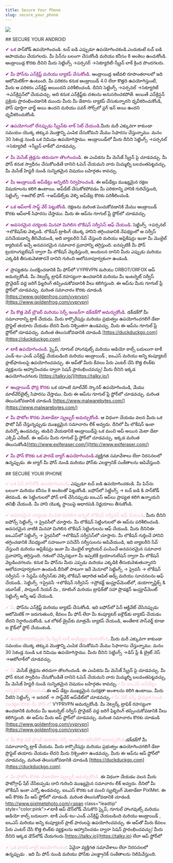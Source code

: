 ```yaml
---
title: Secure Your Phone
slug: secure_your_phone
---
```


![](/images/coverchap_3.jpg)


<div class="SECPHONE_H2" markdown="1">## SECURE YOUR ANDROID</div>






<span class="leadtip" style="color:purple">✔ ఒక</span> పాస్‌కోడ్ ఉపయోగించండి. టచ్ ఐడి ఎప్పుడూ ఉపయోగించకండి.ఎందుకంటే టచ్ ఐడి ఆపాయము చేయగలదు. మీ పిన్‌ను బలంగా చేసుకోండి మరియు కనీసం 8 అంకెలు ఉంచుకోండి.  ఆండ్రాయిడ్ల కొరకు దీనిని మీరు సెట్టింగ్స్ →పర్సనర్ →సెక్యూరిటీ-స్క్రీన్ లాక్ క్రింద పొందగలరు.

<span class="leadtip" style="color:purple">✔ మీ ఫోన్‌ను ఎన్‌క్రిప్ట్ మరియు బ్యాకప్ చేసుకోండి</span>. ఆండ్రాయిడ్ల ఇటీవలి రూపాంతరాలలో ఇది ఆటోమెటిక్‌గా ఉంటుంది. మీ పరికరం కనుక ఆండ్రాయిడ్ 4.0 లేదా కొత్తది ఉపయోగిస్తుంటే, మీరు ఆ పరికరం ఎన్‌క్రిప్ట్ అయిందని పరిశీలించండి. దీనిని సెట్టింగ్స్ →పర్సనల్ →సెక్యూరిటీ →ఎన్‌క్రిప్షన్‌లో చేయవచ్చు. అది కనుక ఎన్‌క్రిప్ట్‌కు దశలను అనుసరించకపోతే. అయితే ఎన్‌క్రిప్షన్ ప్రక్రియ ప్రారంభించడానికి ముందు మీరు మీ డేటాను బ్యాకప్ చేసుకున్నారని ధృవీకరించుకోండి, ఫోన్ పూర్తిగా ఛార్జ్ అయి ఉందని మరియు పవర్ సోర్స్‌లో  ప్లగ్ ఇన్ అయి ఉందని ధృవీకరించుకోండి. 

<span class="leadtip" style="color:purple">✔ ఉపయోగంలో లేనప్పుడు స్క్రీన్‌కు లాక్ సెట్ చేయండి</span>.మీరు మరీ ఎక్కువగా కాకుండా సమయం యొక్క తక్కువ మొత్తాన్ని ఎంపిక చేసుకోమని మేము సిఫారసు చేస్తున్నాము. మనం 30 సెకండ్ల నుండి ఒక నిమిషం ఉపయోగిస్తాము.  ఆండ్రాయిడ్‌లో మీరు దీనిని సెట్టింగ్స్ →పర్సనల్ →సెక్యూరిటీ →స్క్రీన్ లాక్‌లో చూడవచ్చు.

<span class="leadtip" style="color:purple">✔ మీ మెసేజ్ త్రెడ్లను తరుచుగా తొలగించండి.</span> ఈ ఎంపికను మీ మెసేజ్ స్క్రీన్ పై చూడవచ్చు. మీ ఫోన్ కనుక స్వాధీనం చేసుకోబడితే దానిని ఓపెన్ చేయమని వారు మిమ్మల్ని బలవంతపెట్టవచ్చు, మీ మెసేజ్ హిస్టరీ నుండి సున్నితమైన విషయం బహిర్గతం కావచ్చు.




<span class="leadtip" style="color:purple"><span class="leadtip" style="color:purple">✔</span> మీ  ఆండ్రాయిడ్ అప్‌డేట్లు అన్నిటినీ నిర్వహించండి</span>. ఈ అప్‌డేట్లు ముఖ్యమైన రక్షణ విషయాలను కలిగి ఉంటాయి. అప్‌డేట్ చేసుకోకపోవడం మీ పరికరాన్ని హానికి గురిచేస్తుంది, సెట్టింగ్స్ →అబౌట్ ఫోన్ →అప్‌డేట్స్‌కు వెళ్ళి అప్‌డేట్ల కొరకు పరిశీలించండి.   

<span class="leadtip" style="color:purple"><span class="leadtip" style="color:purple">✔</span> ఒక ఆప్‌లాక్ సాఫ్ట్ వేర్ పెట్టుకోండి</span>. రక్షణను మరింత పెంచుకోవడానికి మేము ఆండ్రాయిడ్ కొరకు ఆప్‌లాక్ సిఫారసు చేస్తాము. మీరు ఈ ఆప్‌ను గూగుల్ ప్లే స్టోర్‌లో చూడవచ్చు.

<span class="leadtip" style="color:purple"><span class="leadtip" style="color:purple">✔</span> అవసరమైన చర్యలకు మినహా మిగిలిన లొకేషన్ సర్వీసెస్ ఆఫ్ చేయండి</span>. సెట్టింగ్స్ →పర్సనల్ →లొకేషన్‌కు వెళ్ళండి. లొకేషన్ ట్రాకింగ్ యొక్క హానిని తగ్గించడానికి నేపథ్యంలో ఆ సర్వీస్ పనిచేయడాన్ని తీసివేయండి, అది బ్యాటరీని సేవ్ చేస్తుంది మరియు అప్లికేషన్లు ఇంకా  మీ మొబైల్ క్యారియర్ ఇచ్చే అనవసరమైన సమాచార ప్రవాహాన్ని తగ్గిస్తుంది. ఐనప్పటికీ మీ ఫోన్ ట్రయాంగ్యులేషన్ ద్వారా మీ లొకేషన్ వెల్లడిస్తుంది, అందులన దానిని మీరు ఎప్పుడు మరియు ఎక్కడికి తీసుకువెళతారనే దానిని గురించి ఆలోచనాపూర్వకంగా ఉండండి.

<span class="leadtip" style="color:purple">✔</span> ప్రాప్యతను సంరక్షించడానికి  మీ ఫోన్‌లో VYPRVPN  మరియు ORBOT/ORFOX ఆప్ అమర్చుకోండి. మీ నెట్వర్క్ ట్రాఫిక్ రహస్యంగా ఉంచడానికి మరియు మీ ఇంటర్నెట్ సర్వీస్ ప్రొవైడర్ వద్ద జరిగే ఫిల్టరింగ్ తప్పించుకోవడానికి వీలు కలిగిస్తుంది. ఈ ఆప్‌ను మీరు గూగుల్ ప్లే స్టోర్‌లో చూడవచ్చు. మరింత సమాచారం కొరకు చూడండి [https://www.goldenfrog.com/vyprvpn](https://www.goldenfrog.com/vyprvpn)




<span class="leadtip" style="color:purple">✔ మీ కొత్త వెబ్ బ్రౌజర్ మరియు సెర్చ్ ఇంజన్‌గా డక్‌డక్‌గో అమర్చుకోండి.</span> డక్‌డక్‌గో మీ సమాచారాన్ని ట్రాక్ చేయదు. మీరు కార్పొరేషన్లు మరియు ప్రభుత్వం ఉపయోగించగలిగే డేటా ప్రొఫైల్ తయారు చేయడం లేదని మీరు నిశ్చింతగా ఉండవచ్చు. మీరు ఈ ఆప్‌ను గూగుల్ ప్లే స్టోర్‌లో చూడవచ్చు. మరింత తెలుసుకోవడానికి చూడండి [https://duckduckgo.com](https://duckduckgo.com)

<span class="leadtip" style="color:purple">✔ టాకీ ఉపయోగించండి.</span> స్కైప్, గూగుల్ హాంగవుట్స్ మరియు ఆడియో కాల్స్  బదులుగా టాకీ ఎండ్-టు-ఎండ్ ఎన్‌క్రిప్ట్ చేయబడింది మరియు ఆండ్రాయిడ్ , ఐఒఎస్ మరియు అన్ని కంప్యూటర్ ప్లాట్‌ఫారంలపై ఉపయోగించవచ్చు. ఈ ఆప్‌తో మీరు కేవలం  పేరు ఎంటర్ చేసి   కొత్త లింక్‌కు వ్యక్తులను ఆహ్వానించడం ద్వారా సెషన్ ప్రారంభించవచ్చు! మీరు దీనిని ఇక్కడ ఉపయోగించగలరు [https://talky.io/](https://talky.io/)

<span class="leadtip" style="color:purple">✔ ఆండ్రాయిడ్ ఫోన్ల కొరకు</span> ఒక యాంటి మాల్‌వేర్ స్కానర్ ఉపయోగించండి, మేము మాల్‌‌వేర్‌బైట్స్ సిఫారసు చేస్తాము. మీరు ఈ ఆప్‌ను గూగుల్ ప్లే స్టోర్‌లో చూడవచ్చు. మరింత తెలుసుకోవడానికి చూడండి [https://www.malwarebytes.com/](https://www.malwarebytes.com/)

<span class="leadtip" style="color:purple">✔ మీ ఫొటోల కొరకు మెటాడేటా స్క్రబ్బర్ అమర్చుకోండి</span>. ఆ విధంగా చేయడం  వలన మీరు ఒక ఫొటో షేర్ చేస్తున్నప్పుడు  ముఖ్యమైన సమాచారం  లీక్ అవ్వదు.  దీనిలో మీ లొకేషన్ ఇంకా మరెన్నో ఉండవచ్చు.  తుడిచి వేయడానికి ఆండ్రాయిడ్‌పై  ఒక మంచి ఆప్ అయిన మెటా డేటా ఎక్సిఫ్ ఎరేజర్. ఈ ఆప్‌ను మీరు గూగుల్  ప్లే స్టోర్‌లో చూడవచ్చు. ఇక్కడ మరింత తెలుసుకోండి[http://www.exiferaser.com/](http://www.exiferaser.com/)

<span class="leadtip" style="color:purple">✔ మీ ఫోన్ కొరకు ఒక ఫారడే బ్యాగ్ ఉపయోగించండి.</span>వ్యక్తిగత సమావేశాలు లేదా నిరసనలలో ఉన్నప్పుడు. ఈ బ్యాగ్ మీ ఫోన్ నుండి మరియు ఫోన్‌కు ఎలక్ట్రానిక్ సంకేతాలను ఆపివేస్తుంది.

<div class="SECPHONE_H2" markdown="1">## SECURE YOUR IPHONE</div>






<span class="leadtip" style="color:pink">✔ ఒక పిన్ పాస్‌కోడ్ ఉపయోగించండి</span>. ఎప్పుడూ టచ్ ఐడి ఉపయోగించకండి. మీ పిన్‌ను బలంగా మరియు కనీసం 8 అంకెలతో పెట్టుకోండి. ఐఫోన్‌లో సెట్టింగ్స్ → టచ్ ఐడి &amp; పాస్‌‌కోడ్ తెరవండి. ఈ సెట్టింగులలో ఫోన్ లాక్ చేసినప్పుడు ఐఒఎస్ ఆప్‌లు ప్రాప్యత కలిగి ఉన్నాయని తనిఖీ చేయండి. మీ హాని యొక్క స్థాయిపై ఆధారపడి నిర్ణయాలు తీసుకోండి. 

<span class="leadtip" style="color:pink">✔ అవసరమైన  చర్యలకు మినహా మిగిలిన అన్నిటీ లొకేషన్ సర్వీసెస్ ఆఫ్ చేయండి</span>. మీరు దీనిని ఐఫోన్స్ సెట్టింగ్స్ → ప్రైవసీలో చూస్తారు. మీ లొకేషన్ సెట్టింగులలో ఈ ఆప్‌ను పరిశీలించండి. అవసరమైన వాటికి మినహా మిగిలిన లొకేషన్ సెట్టింగులను ఆఫ్ చేయండి. మీరు దీనినిఈ ఐఒఎస్‌లో సెట్టింగ్స్ → ప్రైవసీలో →లొకేషన్ సర్వీసెస్‌లో చూస్తారు. మీ లొకేషన్ గుర్తించే హానిని తగ్గించడానికి నేపధ్యంలో సహజంగా పనిచేసే సర్వీసులను  ఆపివేయండి, ఇది బ్యాటరీని సేవ్ చేస్తుంది మరియు అప్లికేషన్లు ఇంకా మీ మొబైల్ క్యారియర్ పంపించే అనవసరమైన సమాచార ప్రవాహాన్ని తగ్గిస్తుంది. గతంలో చెప్పినట్లుగా మీ ఇప్పటికీ ట్రయాంగులేషన్ ద్వారా మీ  లొకేషన్ వెల్లడించగలదు.  కనుక మీ ఫోన్‌ను మీరు ఎప్పడు మరియు ఎక్కడికి తీసుకువెళుతున్నారని ఆలోచనాపూర్వకంగా  ఉండండి.దీనితో  పాటుగా ఇదే మెనూలో  సెట్టింగ్స్ → ప్రైవసీ → లొకేషన్ సర్వీసెస్ → సిస్టమ్ సర్వీసెస్‌కు వెళ్ళి లొకేషన్ ఆధారిత ఆపిల్ ఆడ్స్ మరియు సూచనలను ఆఫ్ చేయండి.. సెట్టింగ్స్ →ప్రైవసీ →లొకేషన్ సర్వీసెస్ →ప్రోడక్ట్ ఇంప్రూవ్‌మెంట్‌లో, డయాగ్నాస్టిక్స్ &amp; యూసేజ్ , పాపులర్ నియర్ మి , రూటింగ్ మరియు ట్రాఫిక్‌తో సహా ప్రొడక్షన్ ఇంప్రూవ్‌మెంట్  సెట్టింగ్స్ అన్నీ ఆఫ్ చేయండి.




<span class="leadtip" style="color:pink">✔ మీ</span> ఫోన్‌‌ను ఎన్‌క్రిప్ట్ మరియు బ్యాకప్ చేసుకోండి. ఇది ఐఫోన్‌లో పిన్ ఆక్టివేట్ చేసినప్పుడు ఆటోమెటిక్ గా జరుగుతుంది,  కేవలం మీ ఫోన్ లేదా మీ కంప్యూటర్ ఐక్లౌడ్‌కు బ్యాకప్ చేయడం లేదని నిర్ధారించుకోండి. ఒక లోకల్ డ్రైవ్‌కు మాత్రమే బ్యాకప్ చేయండి, అంతేకాక పాస్‌వర్డ్ కూడా ఐ క్లౌడ్‌లో స్టోర్ చేయంకండి. 

<span class="leadtip" style="color:pink">✔ ఉపయోగిచనప్పుడు మీ స్క్రీన్ లాక్ అయ్యేట్లు చూసుకోండి</span>. మీరు మరీ ఎక్కువగా కాకుండా సమయం యొక్క తక్కువ మొత్తాన్ని ఎంపిక చేసుకోమని మేము సిఫారాసు చేస్తున్నాము. మనం 30 సెకండ్ల నుండి ఒక నిమిషం ఉపయోగిస్తాము. మీరు దీనిని సెట్టింగ్స్ →డిస్ ప్లే &amp; బ్రైట్ నెస్ →ఆటోలాక్‌లో చూడవచ్చు.

<span class="leadtip" style="color:pink">✔ మీ</span> మెసేజ్ త్రెడ్లను తరచుగా తొలగించండి. ఈ ఎంపికను మీ మెసేజ్ స్క్రీన్ పై చూడవచ్చు. మీ ఫోన్ కనుక స్వాధీనం చేసుకోబడితే దానిని ఓపెన్ చేయమని వారు మిమ్మల్ని బలవంతపెట్టవచ్చు, మీ మెసేజ్ హిస్టరీ నుండి సున్నితమైన విషయం బహిర్గతం కావచ్చు.<span class="leadtip" style="color:pink">✔మీ ఐఒఎస్ అప్‌డేట్లు అన్నిటినీ నిర్వహించండి</span>.ఈ అప్ డేట్లు ముఖ్యమైన సురక్షతా అంశాలను కలిగి ఉంటాయి. మీరు వీటిని సెట్టింగ్స్ → జనరల్ → సాఫ్ట్‌వేర్ అప్‌డేట్‌లో చూడవచ్చు.<span class="leadtip" style="color:pink">✔మీ నెట్ వర్క్ ప్రాప్యత నుండి సంరక్షణ కొరకు మీ ఫోన్ లో</span> VYPRVPN అమర్చుకోండి. మీ నెట్వర్క్ ట్రాఫిక్ రహస్యంగా ఉంచడానికి మరియు మీ ఇంటర్నెట్ సర్వీస్ ప్రొవైడర్ వద్ద జరిగే ఫిల్టరింగ్ తప్పించుకోవడానికి వీలు కలిగిస్తుంది. ఈ ఆప్‌ను మీరు ఆప్ స్టోర్‌లో చూడవచ్చు. మరింత సమాచారం కొరకు చూడండి [https://www.goldenfrog.com/vyprvpn](https://www.goldenfrog.com/vyprvpn)




<span class="leadtip" style="color:pink">✔ మీ కొత్త వెబ్ బ్రౌజర్ మరియు సెర్చ్ ఇంజన్‌గా డక్‌డక్‌గో అమర్చుకోండి</span>.డక్‌డక్‌గో మీ సమాచారాన్ని ట్రాక్ చేయదు. మీరు కార్పొరేషన్లు మరియు ప్రభుత్వం ఉపయోగించగలిగే డేటా ప్రొఫైల్ తయారు చేయడం లేదని మీరు నిశ్చింతగా ఉండవచ్చు. మీరు ఈ ఆప్‌ను  ఆప్  స్టోర్‌లో చూడవచ్చు. మరింత తెలుసుకోవడానికి చూడండి [https://duckduckgo.com](https://duckduckgo.com) 

<span class="leadtip" style="color:pink">✔ మీ ఫొటోల కొరకు మెటాడేటా స్క్రబ్బర్ అమర్చుకోండి.</span> ఈ విధంగా చేయడం వలన మీరు ఫొటోగ్రాఫ్ షేర్ చేసేటప్పడు  దాని గురించి ముఖ్యమైన సమాచారం లీక్ అవ్వదు. దీనిలో మీ లొకేషన్ ఇంకా ఎన్నో ఉండవచ్చు.  ఐఒఎస్ కొరకు ఒక మంచి స్క్రబ్బింగ్ మెటాడేటా  PixlMet. ఈ ఆప్ కొరకు మీ ఆప్ స్టోర్‌లో చూడండి. మరింత తెలుసుకోవడానికి చూడండి [http://www.pixlmetphoto.com/<span](http://www.pixlmetphoto.com/<span) class="leadtip" style="color:pink">✔టాకీ ఆప్ డౌన్‌లోడ్ చేసుకొని</span> స్కైప్, గూగుల్ హాంగవుట్స్ మరియు ఆడియో కాల్స్  బదులుగా. టాకీ ఎండ్-టు-ఎండ్ ఎన్‌క్రిప్ట్ చేయబడింది మరియు ఆండ్రాయిడ్ , ఐఒఎస్ మరియు అన్ని కంప్యూటర్ ప్లాట్ ఫారంలపై ఉపయోగించవచ్చు. ఈ ఆప్‌తో మీరు కేవలం  పేరు ఎంటర్ చేసి  కొత్త లింక్‌కు వ్యక్తులను ఆహ్వానించడం ద్వారా సెషన్ ప్రారంభించవచ్చు! మీరు దీనిని ఇక్కడ  డౌన్‌లోడ్ చేయగలరు [https://talky.io](https://talky.io)   లేదా ఆప్ స్టోర్‌లో

<span class="leadtip" style="color:pink">✔ ఒక ఫారడే బ్యాగ్ ఉపయోగించండి</span> ఏవైనా వ్యక్తిగత సమావేశాలు లేదా నిరసనలలో ఉన్నప్పుడు . ఇది మీ ఫోన్ నుండి మరియు  ఫోన్‌కు  ఎలక్ట్రానిక్ సంకేతాలను నిలిపివేస్తుంది.